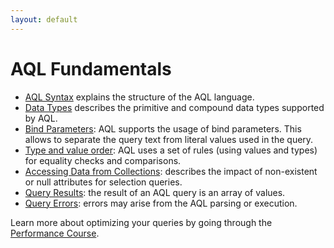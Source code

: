 ```yaml
---
layout: default
---
```

AQL Fundamentals
================


* [AQL Syntax](fundamentals-syntax.html) explains the structure of the AQL language.
* [Data Types](fundamentals-datatypes.html) describes the primitive and compound data types supported by AQL.
* [Bind Parameters](fundamentals-bindparameters.html): AQL supports the usage of bind parameters. This allows to separate the query text from literal values used in the query. 
* [Type and value order](fundamentals-typevalueorder.html): AQL uses a set of rules (using values and types) for  equality checks and comparisons. 
* [Accessing Data from Collections](fundamentals-documentdata.html): describes the impact of non-existent or null attributes for selection queries. 
* [Query Results](fundamentals-queryresults.html): the result of an AQL query is an array of values. 
* [Query Errors](fundamentals-queryerrors.html): errors may arise from the AQL parsing or execution. 

Learn more about optimizing your queries by going through the
[Performance Course](https://www.arangodb.com/arangodb-performance-course/).

